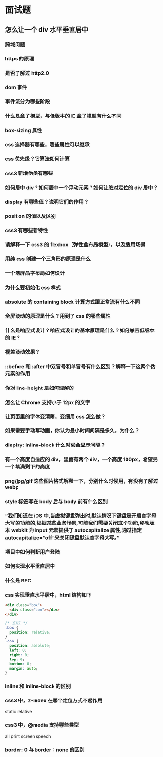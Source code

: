 # 面试题

## 怎么让一个 div 水平垂直居中

### 跨域问题

### https 的原理

### 是否了解过 http2.0


### dom 事件

### 事件流分为哪些阶段

### 什么是盒子模型，与低版本的 IE 盒子模型有什么不同

### box-sizing 属性

### css 选择器有哪些，哪些属性可以继承

### css 优先级？它算法如何计算

### css3 新增伪类有哪些

### 如何居中 div？如何居中一个浮动元素？如何让绝对定位的 div 居中？

### display 有哪些值？说明它们的作用？

### position 的值以及区别

### css3 有哪些新特性

### 请解释一下 css3 的 flexbox（弹性盒布局模型），以及适用场景

### 用纯 css 创建一个三角形的原理是什么

### 一个满屏品字布局如何设计

### 为什么要初始化 css 样式

### absolute 的 containing block 计算方式跟正常流有什么不同

### 全屏滚动的原理是什么？用到了 css 的哪些属性

### 什么是响应式设计？响应式设计的基本原理是什么？如何兼容低版本的 IE？

### 视差滚动效果？

### ::before 和 :after 中双冒号和单冒号有什么区别？解释一下这两个伪元素的作用

### 你对 line-height 是如何理解的

### 怎么让 Chrome 支持小于 12px 的文字

### 让页面里的字体变清晰，变细用 css 怎么做？

### 如果需要手动写动画，你认为最小时间间隔是多久，为什么？

### display: inline-block 什么时候会显示间隔？

### 有一个高度自适应的 div，里面有两个 div，一个高度 100px，希望另一个填满剩下的高度

### png/jpg/gif 这些图片格式解释一下，分别什么时候用，有没有了解过 webp

### style 标签写在 body 后与 body 前有什么区别

### “我们知道在 iOS 中,当虚拟键盘弹出时,默认情况下键盘是开启首字母大写的功能的,根据某些业务场景,可能我们需要关闭这个功能,移动版本 webkit 为 input 元素提供了 autocapitalize 属性,通过指定 autocapitalize=”off”来关闭键盘默认首字母大写。”

### 项目中如何判断用户登陆

### 如何实现水平垂直居中

### 什么是 BFC

### css 实现垂直水平居中，html 结构如下

```html
<div class="box">
  <div class="con"></div>
</div>
```

```css
/* 方法1 */
.box {
  position: relative;
}
.con {
  position: absolute;
  left: 0;
  right: 0;
  top: 0;
  bottom: 0;
  margin: auto;
}
```

### inline 和 inline-block 的区别

### css3 中，z-index 在哪个定位方式不起作用

static relative

### css3 中，@media 支持哪些类型

all print screen speech

### border: 0 与 border：none 的区别
